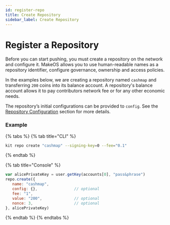 ```yaml
---
id: register-repo
title: Create Repository
sidebar_label: Create Repository
---
```


# Register a Repository

Before you can start pushing, you must create a repository on the network and configure it. MakeOS allows you to use human-readable names as a repository identifier, configure governance, ownership and access policies.

In the examples below, we are creating a repository named `cashmap` and transferring `200` coins into its balance account.  A repository's balance account allows it to pay contributors network fee or for any other economic needs.

The repository’s initial configurations can be provided to `config`. See the [Repository Configuration](../repository/config.md) section for more details.

### Example

{% tabs %}
{% tab title="CLI" %}
```bash
kit repo create "cashmap" --signing-key=0 --fee="0.1"
```
{% endtab %}

{% tab title="Console" %}
```javascript
var alicePrivateKey = user.getKey(accounts[0], "pass&phrase")
repo.create({
   name: "cashmap",
   config: {},                // optional
   fee: "1", 
   value: "200",              // optional
   nonce: 3,                  // optional
}, alicePrivateKey)
```
{% endtab %}
{% endtabs %}

